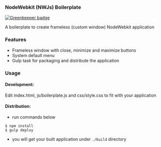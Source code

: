 ### NodeWebkit (NWJs) Boilerplate

[![Greenkeeper badge](https://badges.greenkeeper.io/arufian/nwjs-boilerplate.svg)](https://greenkeeper.io/)

A boilerplate to create frameless (custom window) NodeWebkit application

### Features
- Frameless window with close, minimize and maximize buttons
- System default menu
- Gulp task for packaging and distribute the application

### Usage

#### Development:
Edit index.html, js/boilerplate.js and css/style.css to fit with your application

#### Distribution:
- run commands below
```shell
$ npm install
$ gulp deploy
```
- you will get your built application under `./build` directory
